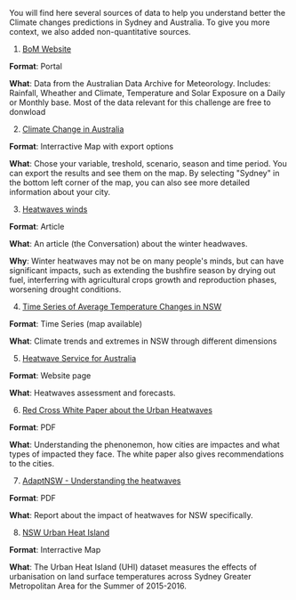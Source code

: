 You will find here several sources of data to help you understand better the Climate changes predictions in Sydney and Australia. 
To give you more context, we also added non-quantitative sources. 





1. [BoM Website](http://www.bom.gov.au/climate/data/) 

**Format**: Portal 

**What**: Data from the Australian Data Archive for Meteorology. Includes: Rainfall, Wheather and Climate, Temperature and Solar Exposure on a Daily or Monthly base. Most of the data relevant for this challenge are free to donwload 


2. [Climate Change in Australia](https://www.climatechangeinaustralia.gov.au/en/climate-projections/explore-data/threshold-calculator/)

**Format**: Interractive Map with export options

**What**: Chose your variable, treshold, scenario, season and time period. You can export the results and see them on the map. By selecting "Sydney" in the bottom left corner of the map, you can also see more detailed information about your city. 


3. [Heatwaves winds](https://theconversation.com/winter-heatwaves-are-nice-as-extreme-weather-events-go-27172)

**Format**: Article

**What**: An article (the Conversation) about the winter headwaves. 

**Why**: Winter heatwaves may not be on many people's minds, but can have significant impacts, such as extending the bushfire season by drying out fuel, interferring with agricultural crops growth and reproduction phases, worsening drought conditions.


4. [Time Series of Average Temperature Changes in NSW](http://www.bom.gov.au/climate/change/index.shtml#tabs=Tracker&tracker=timeseries&tQ=graph%3Dtmean%26area%3Dnsw%26season%3D0112) 

**Format**: Time Series (map available) 

**What**: Climate trends and extremes in NSW through different dimensions 


5. [Heatwave Service for Australia](http://www.bom.gov.au/australia/heatwave/index.shtml)

**Format**: Website page 

**What**: Heatwaves assessment and forecasts.  

6. [Red Cross White Paper about the Urban Heatwaves](https://www.climatecentre.org/downloads/files/IFRCGeneva/RCCC%20Heatwave%20Guide%202019%20A4%20RR%20ONLINE%20copy.pdf)

**Format**: PDF 

**What**: Understanding the phenonemon, how cities are impactes and what types of impacted they face. The white paper also gives recommendations to the cities. 

7. [AdaptNSW - Understanding the heatwaves](https://climatechange.environment.nsw.gov.au/Impacts-of-climate-change/Heat/Heatwaves)

**Format**: PDF 

**What**: Report about the impact of heatwaves for NSW specifically. 

8. [NSW Urban Heat Island](https://datasets.seed.nsw.gov.au/dataset/nsw-urban-heat-island-to-modified-mesh-block-2016) 

**Format**: Interractive Map 

**What**: The Urban Heat Island (UHI) dataset measures the effects of urbanisation on land surface temperatures across Sydney Greater Metropolitan Area for the Summer of 2015-2016.


